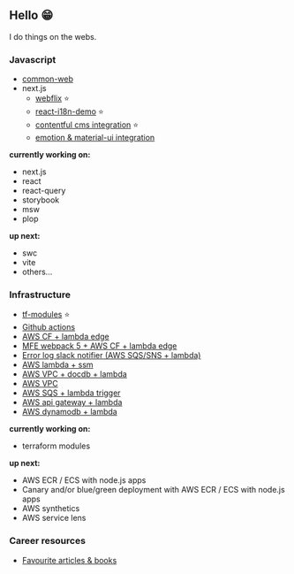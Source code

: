 ## Hello 😁 

I do things on the webs.

### Javascript

- [common-web](https://github.com/Jareechang/common-web)
- next.js
   - [webflix](https://github.com/Jareechang/webflix) ⭐️
   - [react-i18n-demo](https://github.com/Jareechang/react-i18next-demo) ⭐️
   - [contentful cms integration](https://github.com/Jareechang/nextjs-contentful) ⭐️
   - [emotion & material-ui integration](https://github.com/Jareechang/example-nextjs-emotion11-material-ui)

**currently working on:**
- next.js
- react 
- react-query 
- storybook
- msw 
- plop

**up next:**
- swc
- vite 
- others...

### Infrastructure

- [tf-modules](https://github.com/Jareechang/tf-modules) ⭐️ 
- [Github actions](https://github.com/Jareechang/github-actions-demo)
- [AWS CF + lambda edge](https://github.com/Jareechang/react-i18next-demo)
- [MFE webpack 5 + AWS CF + lambda edge](https://github.com/Jareechang/webpack-5-mod-federation-poc)
- [Error log slack notifier (AWS SQS/SNS + lambda)](https://github.com/Jareechang/lambda-process-cw-logs)
- [AWS lambda + ssm](https://github.com/Jareechang/lambda-ssm)
- [AWS VPC + docdb + lambda](https://github.com/Jareechang/aws-vpc-docdb)
- [AWS VPC](https://github.com/Jareechang/aws-vpc)
- [AWS SQS + lambda trigger](https://github.com/Jareechang/sqs-trigger-lambda-nodejs)
- [AWS api gateway + lambda](https://github.com/Jareechang/api-gateway-lamba)
- [AWS dynamodb + lambda](https://github.com/Jareechang/lambda-dynamodb-nodejs)

**currently working on:**

- terraform modules

**up next:**

- AWS ECR / ECS with node.js apps 
- Canary and/or blue/green deployment with AWS ECR / ECS with node.js apps 
- AWS synthetics
- AWS service lens 

### Career resources

- [Favourite articles & books](https://github.com/Jareechang/awesome-technical-leadership-and-career-resources)
